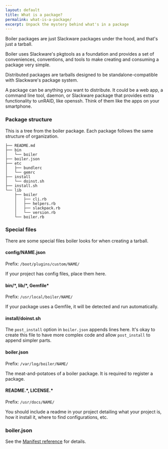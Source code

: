 ```yaml
---
layout: default
title: What is a package?
permalink: what-is-a-package/
excerpt: Unpack the mystery behind what's in a package
---
```


<p class="lead">
  Boiler packages are just Slackware packages under the hood, and that's just a tarball.
</p>

Boiler uses Slackware's pkgtools as a foundation and provides a set of conveniences, conventions, and tools to make creating and consuming a package very simple.

Distributed packages are tarballs designed to be standalone-compatible with Slackware's package system.

A package can be anything you want to distribute. It could be a web app, a command line tool, daemon, or Slackware package that provides extra functionality to unRAID, like openssh. Think of them like the apps on your smartphone.

### Package structure

This is a tree from the boiler package. Each package follows the same structure of organization.

    ├── README.md
    ├── bin
    │   └── boiler
    ├── boiler.json
    ├── etc
    │   ├── bundlerc
    │   └── gemrc
    ├── install
    │   └── doinst.sh
    ├── install.sh
    └── lib
        ├── boiler
        │   ├── cli.rb
        │   ├── helpers.rb
        │   ├── slackpack.rb
        │   └── version.rb
        └── boiler.rb

### Special files

There are some special files boiler looks for when creating a tarball.

#### config/NAME.json

Prefix: `/boot/plugins/custom/NAME/`

If your project has config files, place them here.

#### bin/\*, lib/\*, Gemfile\*

Prefix: `/usr/local/boiler/NAME/`

If your package uses a Gemfile, it will be detected and run automatically.

#### install/doinst.sh

The `post_install` option in `boiler.json` appends lines here. It's okay to create this file to have more complex code and allow `post_install` to append simpler parts.

#### boiler.json

Prefix: `/var/log/boiler/NAME/`

The meat-and-potatoes of a boiler package. It is required to register a package.

#### README.\*, LICENSE.\*

Prefix: `/usr/docs/NAME/`

You should include a readme in your project detailing what your project is, how it install it, where to find configurations, etc.

### boiler.json

See the [Manifest reference](/guides/manifest) for details.
